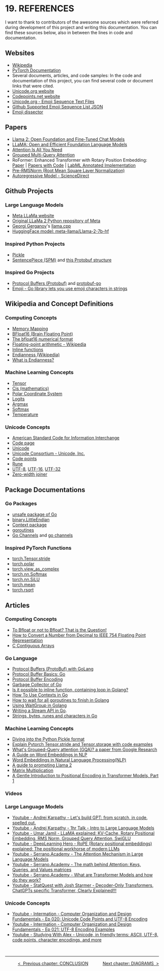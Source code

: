 # **19. REFERENCES**

I want to thank to contributors of the awesome sources which were referred during development of this project and writing this documentation. You can find these sources below, also in between the lines in code and documentation.

## **Websites**

* [Wikipedia](https://en.wikipedia.org)
* [PyTorch Documentation](https://pytorch.org/)
* Several documents, articles, and code samples: In the code and documentation of this project, you can find several code or document links that were cited.
* [Unicode.org website](https://home.unicode.org/)
* [Codepoints.net website](https://codepoints.net/)
* [Unicode.org - Emoji Sequence Text Files](https://unicode.org/Public/emoji/15.1/)
* [Github Supported Emoji Sequence List JSON](https://raw.githubusercontent.com/github/gemoji/master/db/emoji.json)
* [Emoji dissector](https://emojidissector.com/)

## **Papers**

* [Llama 2: Open Foundation and Fine-Tuned Chat Models](https://arxiv.org/abs/2307.09288)
* [LLaMA: Open and Efficient Foundation Language Models](https://arxiv.org/abs/2302.13971v1)
* [Attention Is All You Need](https://arxiv.org/abs/1706.03762)
* [Grouped Multi-Query Attention](https://paperswithcode.com/method/grouped-query-attention)
* RoFormer: Enhanced Transformer with Rotary Position Embedding: [Paper](https://arxiv.org/abs/2104.09864v5) | [Papers with Code](https://paperswithcode.com/paper/roformer-enhanced-transformer-with-rotary) | [LabML Annotated Implementation](https://nn.labml.ai/transformers/rope/index.html)
* [Pre-RMSNorm (Root Mean Square Layer Normalization)](https://paperswithcode.com/method/rmsnorm)
* [Autoregressive Model - ScienceDirect](https://www.sciencedirect.com/topics/mathematics/autoregressive-model)

## **Github Projects**

### Large Language Models

* [Meta LLaMa website](https://llama.meta.com/)
* [Original LLaMa 2 Python repository of Meta](https://github.com/facebookresearch/llama/)
* [Georgi Gerganov](https://github.com/ggerganov)'s [llama.cpp](https://github.com/ggerganov/llama.cpp)
* [HuggingFace model: meta-llama/Llama-2-7b-hf](https://huggingface.co/meta-llama/Llama-2-7b-hf/tree/main)

### Inspired Python Projects

* [Pickle](https://github.com/python/cpython/blob/main/Lib/pickle.py)
* [SentencePiece (SPM)](https://github.com/google/sentencepiece) and [this Protobuf structure](https://github.com/google/sentencepiece/blob/022f8c3fed4d2feb4e4c670949cf01cef477dcc4/src/sentencepiece_model.proto)

### Inspired Go Projects

* [Protocol Buffers (Protobuf)](https://protobuf.dev/) and [protobuf-go](https://github.com/protocolbuffers/protobuf-go/blob/e8baad6b6c9e2bb1c48e4963866248d4f35d4fd7/encoding/protowire/wire.go)
* [Emoji - Go library lets you use emoji characters in strings](https://github.com/enescakir/emoji)

## **Wikipedia and Concept Definitions**

### Computing Concepts

* [Memory Mapping](https://en.wikipedia.org/wiki/Memory-mapped_file)
* [BFloat16 (Brain Floating Point)](https://en.wikipedia.org/wiki/Bfloat16_floating-point_format)
* [The bfloat16 numerical format](https://cloud.google.com/tpu/docs/bfloat16)
* [Floating-point arithmetic - Wikipedia](https://en.wikipedia.org/wiki/Floating-point_arithmetic)
* [Inline functions](https://www.geeksforgeeks.org/inline-functions-cpp/)
* [Endianness (Wikipedia)](https://en.wikipedia.org/wiki/Endianness)
* [What is Endianness?](https://www.freecodecamp.org/news/what-is-endianness-big-endian-vs-little-endian/)

### Machine Learning Concepts

* [Tensor](https://en.wikipedia.org/wiki/Tensor_(machine_learning))
* [Cis \(mathematics\)](https://en.wikipedia.org/wiki/Cis_(mathematics))
* [Polar Coordinate System](https://en.wikipedia.org/wiki/Polar_coordinate_system)
* [Logits](https://en.wikipedia.org/wiki/Logit)
* [Argmax](https://en.wikipedia.org/wiki/Arg_max)
* [Softmax](https://en.wikipedia.org/wiki/Softmax_function)
* [Temperature](https://www.promptingguide.ai/introduction/settings)

### Unicode Concepts

* [American Standard Code for Information Interchange](https://en.wikipedia.org/wiki/ASCII)
* [Code page](https://en.wikipedia.org/wiki/Code_page)
* [Unicode](https://en.wikipedia.org/wiki/Unicode)
* [Unicode Consortium - Unicode, Inc.](https://en.wikipedia.org/wiki/Unicode_Consortium)
* [Code points](https://pro.arcgis.com/en/pro-app/3.1/help/data/geodatabases/overview/a-quick-tour-of-unicode.htm)
* [Rune](https://www.geeksforgeeks.org/rune-in-golang/)
* [UTF-8](https://en.wikipedia.org/wiki/UTF-8), [UTF-16](https://en.wikipedia.org/wiki/UTF-16), [UTF-32](https://en.wikipedia.org/wiki/UTF-32)
* [Zero-width joiner](https://en.wikipedia.org/wiki/Zero-width_joiner)

## **Package Documentations**

### Go Packages

* [unsafe package of Go](https://pkg.go.dev/unsafe)
* [binary.LittleEndian](https://pkg.go.dev/encoding/binary)
* [Context package](https://pkg.go.dev/context)
* [goroutines](https://gobyexample.com/goroutines)
* [Go Channels](https://go101.org/article/channel.html) and [go channels](https://gobyexample.com/channels)

### Inspired PyTorch Functions

* [torch.Tensor.stride](https://pytorch.org/docs/stable/generated/torch.Tensor.stride.html)
* [torch.polar](https://pytorch.org/docs/stable/generated/torch.polar.html)
* [torch.view_as_complex](https://pytorch.org/docs/stable/generated/torch.view_as_complex.html)
* [torch.nn.Softmax](https://pytorch.org/docs/stable/generated/torch.nn.Softmax.html)
* [torch.nn.SiLU](https://pytorch.org/docs/stable/generated/torch.nn.SiLU.html)
* [torch.mean](https://pytorch.org/docs/stable/generated/torch.mean.html)
* [torch.rsqrt](https://pytorch.org/docs/stable/generated/torch.rsqrt.html)

## **Articles**

### Computing Concepts

* [To Bfloat or not to Bfloat? That is the Question!](https://www.cerebras.net/machine-learning/to-bfloat-or-not-to-bfloat-that-is-the-question)
* [How to Convert a Number from Decimal to IEEE 754 Floating Point Representation](https://www.wikihow.com/Convert-a-Number-from-Decimal-to-IEEE-754-Floating-Point-Representation)
* [C Contiguous Arrays](https://stackoverflow.com/questions/26998223/what-is-the-difference-between-contiguous-and-non-contiguous-arrays)

### Go Language

* [Protocol Buffers (ProtoBuf) with GoLang](https://medium.com/trendyol-tech/protocol-buffers-protobuf-with-golang-41d0d332745d)
* [Protocol Buffer Basics: Go](https://protobuf.dev/getting-started/gotutorial)
* [Protocol Buffer Encoding](https://protobuf.dev/programming-guides/encoding)
* [Garbage Collector of Go](https://tip.golang.org/doc/gc-guide)
* [Is it possible to inline function, containing loop in Golang?](https://stackoverflow.com/questions/45836981/is-it-possible-to-inline-function-containing-loop-in-golang)
* [How To Use Contexts in Go](https://www.digitalocean.com/community/tutorials/how-to-use-contexts-in-go)
* [How to wait for all goroutines to finish in Golang](https://codewithyury.com/golang-wait-for-all-goroutines-to-finish/)
* [Using WaitGroup in Golang](https://www.geeksforgeeks.org/using-waitgroup-in-golang/)
* [Writing a Stream API in Go](https://betterprogramming.pub/writing-a-stream-api-in-go-afbc3c4350e2).
* [Strings, bytes, runes and characters in Go](https://go.dev/blog/strings)

### Machine Learning Concepts

* [Diving into the Python Pickle format](https://spootnik.org/entries/2014/04/05/diving-into-the-python-pickle-formatt/)
* [Explain Pytorch Tensor.stride and Tensor.storage with code examples](https://zhang-yang.medium.com/explain-pytorch-tensor-stride-and-tensor-storage-with-code-examples-50e637f1076d)
* [What's Grouped-Query attention (GQA)? a paper from Google Research](https://aliissa99.medium.com/-a596e4d86f79)
* [A Guide on Word Embeddings in NLP](https://www.turing.com/kb/guide-on-word-embeddings-in-nlp)
* [Word Embeddings in Natural Language Processing(NLP)](https://www.theaidream.com/post/word-embeddings-in-natural-language-processing-nlp)
* [A guide to prompting Llama 2](https://replicate.com/blog/how-to-prompt-llama)
* [Matrix Multiplication](https://www.learnpdc.org/PDCBeginners/5-applications/matrix-multiply.html)
* [A Gentle Introduction to Positional Encoding in Transformer Models, Part 1](https://machinelearningmastery.com/a-gentle-introduction-to-positional-encoding-in-transformer-models-part-1/)

### **Videos**

### Large Language Models

* [Youtube - Andrej Karpathy - Let's build GPT: from scratch, in code, spelled out.](https://www.youtube.com/watch?v=kCc8FmEb1nY)
* [Youtube - Andrej Karpathy - 1hr Talk - Intro to Large Language Models](https://www.youtube.com/watch?v=zjkBMFhNj_g)
* [Youtube - Umar Jamil - LLaMA explained: KV-Cache, Rotary Positional Embedding, RMS Norm, Grouped Query Attention, SwiGLU](https://www.youtube.com/watch?v=Mn_9W1nCFLo)
* [Youtube - DeepLearning Hero - RoPE (Rotary positional embeddings) explained: The positional workhorse of modern LLMs](https://www.youtube.com/watch?v=GQPOtyITy54)
* [Youtube - Serrano.Academy - The Attention Mechanism in Large Language Models](https://www.youtube.com/watch?v=OxCpWwDCDFQ)
* [Youtube - Serrano.Academy - The math behind Attention: Keys, Queries, and Values matrices](https://www.youtube.com/watch?v=UPtG_38Oq8o)
* [Youtube - Serrano.Academy - What are Transformer Models and how do they work?](https://www.youtube.com/watch?v=qaWMOYf4ri8)
* [Youtube - StatQuest with Josh Starmer - Decoder-Only Transformers, ChatGPTs specific Transformer, Clearly Explained!!!](https://www.youtube.com/watch?v=bQ5BoolX9Ag)

### Unicode Concepts

* [Youtube - Intermation - Computer Organization and Design Fundamentals - Ep 020: Unicode Code Points and UTF-8 Encoding](https://www.youtube.com/watch?v=tbdym9ZtepQ&list=PLxfrSxK7P38X7XfG4X8Y9cdOURvC7ObMF)
* [Youtube - Intermation - Computer Organization and Design Fundamentals - Ep 021: UTF-8 Encoding Examples](https://www.youtube.com/watch?v=c_hfKgektt4&list=PLxfrSxK7P38X7XfG4X8Y9cdOURvC7ObMF)
* [Youtube - Studying With Alex - Unicode, in friendly terms: ASCII, UTF-8, code points, character encodings, and more](https://www.youtube.com/watch?v=ut74oHojxqo)

<br>

---

<div align="right">

[&lt;&nbsp;&nbsp;Previous chapter: CONCLUSION](./18-CONCLUSION.md)&nbsp;&nbsp;&nbsp;&nbsp;&nbsp;&nbsp;&nbsp;&nbsp;&nbsp;&nbsp;&nbsp;&nbsp;[Next chapter: DIAGRAMS&nbsp;&nbsp;&gt;](./20-DIAGRAMS.md)

</div>
